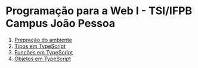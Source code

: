 # Programação para a Web I - TSI/IFPB Campus João Pessoa
1. [Prepração do ambiente](./classes/1_environment/README.md)
2. [Tipos em TypeScript](./classes/2_ts_types/README.md)
3. [Funções em TypeScript](./classes/3_functions/README.md)
4. [Objetos em TypeScript](./classes/4_objects_ts/README.md)